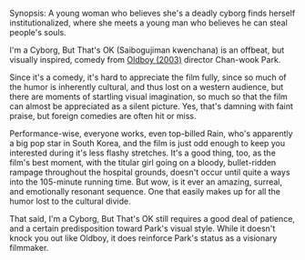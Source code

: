Synopsis: A young woman who believes she's a deadly cyborg finds herself institutionalized, where she meets a young man who believes he can steal people's souls.

I'm a Cyborg, But That's OK (Saibogujiman kwenchana) is an offbeat, but visually inspired, comedy from <a href="/browse/reviews/oldboy-2003/">Oldboy (2003)</a> director Chan-wook Park. 

Since it's a comedy, it's hard to appreciate the film fully, since so much of the humor is inherently cultural, and thus lost on a western audience, but there are moments of startling visual imagination, so much so that the film can almost be appreciated as a silent picture. Yes, that's damning with faint praise, but foreign comedies are often hit or miss.

Performance-wise, everyone works, even top-billed Rain, who's apparently a big pop star in South Korea, and the film is just odd enough to keep you interested during it's less flashy stretches. It's a good thing, too, as the film's best moment, with the titular girl going on a bloody, bullet-ridden rampage throughout the hospital grounds, doesn't occur until quite a ways into the 105-minute running time. But wow, is it ever an amazing, surreal, and emotionally resonant sequence. One that easily makes up for all the humor lost to the cultural divide.

That said,  I'm a Cyborg, But That's OK still requires a good deal of patience, and a certain predisposition toward Park's visual style. While it doesn't knock you out like Oldboy, it does reinforce Park's status as a visionary filmmaker.
